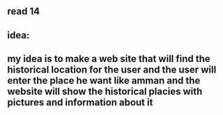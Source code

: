 ## read 14

## idea:

## my idea is to make a web site that will find the historical location for the user and the user will enter the place he want like amman and the website will show the historical placies with pictures and information about it 
